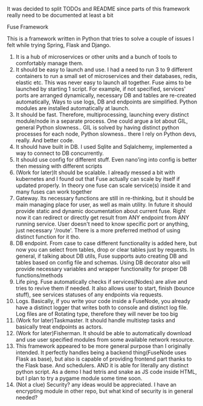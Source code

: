 It was decided to split TODOs and README since parts of this framework really need to be documented at least a bit

Fuse Framework

This is a framework written in Python that tries to solve a couple of issues I felt while trying Spring, Flask and Django.

1. It is a hub of microservices or other units and a bunch of tools to comfortably manage them.
2. It should be easy to launch and use. I had a need to run 3 to 9 different containers to run a small set of microservices and 
    their databases, redis, elastic etc. This was never easy to launch all together. Fuse aims to be launched by starting 1 script.
    For example, if not specified, services' ports are arranged dynamically, necessary DB and tables are re-created automatically,
    Ways to use logs, DB and endpoints are simplified.
    Python modules are installed automatically at launch.
3. It should be fast. Therefore, multiprocessing, launching every distinct module/node in a separate process. One could argue
    a lot about GIL, general Python slowness.. GIL is solved by having distinct python processes for each node, Python slowness..
    there I rely on Python devs, really. And better code.
4. It should have built in DB. I used Sqlite and Sqlalchemy, implemented a way to connect to DB concurrently.
5. It should use config for different stuff. Even nano'ing into config is better then messing with different scripts
6. (Work for later)It should be scalable. I already messed a bit with kubernetes and I found out that Fuse actually can scale
    by itself if updated properly. In theory one fuse can scale service(s) inside it and many fuses can work together
7. Gateway. Its necessary functions are still in re-thinking, but it should be main managing place for user, as well
   as main utility. In future it should provide static and dynamic documentation about current fuse. Right now 
   it can redirect or directly get result from ANY endpoint from ANY running service. User doesn't need to know specific
   port or anything, just necessary '/route'. There is a more preferred method of using distinct function for it tho.
8. DB endpoint. From case to case different functionality is added here, but now you can select from tables, drop or 
    clear tables just by requests.
    In general, if talking about DB utils, Fuse supports auto creating DB and tables based on config file and schemas.
    Using DB decorator also will provide necessary variables and wrapper functionality for proper DB functions/methods
9. Life ping. Fuse automatically checks if services(Nodes) are alive and tries to revive them if needed. It also allows
    user to start, finish (bounce stuff), see services statuses of any endpoints via requests.
10. Logs. Basically, if you write your code inside a FuseNode, you already have a distinct logger that writes both to
    console and distinct log file. Log files are of Rotating type, therefore they will never be too big
11. (Work for later)Taskmaster. It should handle multistep tasks and basically treat endpoints as actors.
12. (Work for later)Fisherman. It should be able to automatically download and use user specified modules from some
    available network resource.
13. This framework appeared to be more general purpose than I originally intended. It perfectly handles being a backend
    thing(FuseNode uses Flask as base), but also is capable of providing frontend part thanks to the Flask base. 
    And schedulers. AND it is able for literally any distinct python script. As a demo I had tetris and snake as JS code 
    inside HTML, but I plan to try a pygame module some time soon.
14. (Not a clue) Security? any ideas would be appreciated. I have an encrypting module in other repo, but what kind of 
    security is in general needed?
